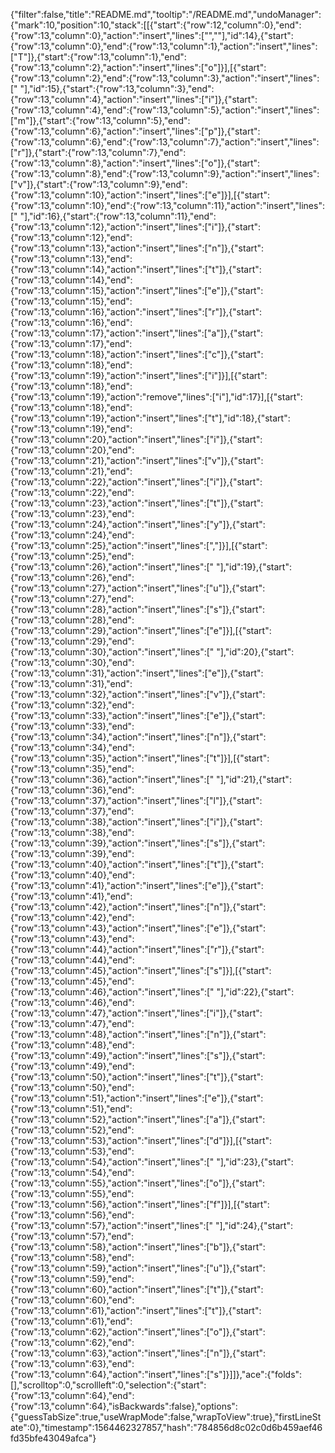 {"filter":false,"title":"README.md","tooltip":"/README.md","undoManager":{"mark":10,"position":10,"stack":[[{"start":{"row":12,"column":0},"end":{"row":13,"column":0},"action":"insert","lines":["",""],"id":14},{"start":{"row":13,"column":0},"end":{"row":13,"column":1},"action":"insert","lines":["T"]},{"start":{"row":13,"column":1},"end":{"row":13,"column":2},"action":"insert","lines":["o"]}],[{"start":{"row":13,"column":2},"end":{"row":13,"column":3},"action":"insert","lines":[" "],"id":15},{"start":{"row":13,"column":3},"end":{"row":13,"column":4},"action":"insert","lines":["i"]},{"start":{"row":13,"column":4},"end":{"row":13,"column":5},"action":"insert","lines":["m"]},{"start":{"row":13,"column":5},"end":{"row":13,"column":6},"action":"insert","lines":["p"]},{"start":{"row":13,"column":6},"end":{"row":13,"column":7},"action":"insert","lines":["r"]},{"start":{"row":13,"column":7},"end":{"row":13,"column":8},"action":"insert","lines":["o"]},{"start":{"row":13,"column":8},"end":{"row":13,"column":9},"action":"insert","lines":["v"]},{"start":{"row":13,"column":9},"end":{"row":13,"column":10},"action":"insert","lines":["e"]}],[{"start":{"row":13,"column":10},"end":{"row":13,"column":11},"action":"insert","lines":[" "],"id":16},{"start":{"row":13,"column":11},"end":{"row":13,"column":12},"action":"insert","lines":["i"]},{"start":{"row":13,"column":12},"end":{"row":13,"column":13},"action":"insert","lines":["n"]},{"start":{"row":13,"column":13},"end":{"row":13,"column":14},"action":"insert","lines":["t"]},{"start":{"row":13,"column":14},"end":{"row":13,"column":15},"action":"insert","lines":["e"]},{"start":{"row":13,"column":15},"end":{"row":13,"column":16},"action":"insert","lines":["r"]},{"start":{"row":13,"column":16},"end":{"row":13,"column":17},"action":"insert","lines":["a"]},{"start":{"row":13,"column":17},"end":{"row":13,"column":18},"action":"insert","lines":["c"]},{"start":{"row":13,"column":18},"end":{"row":13,"column":19},"action":"insert","lines":["i"]}],[{"start":{"row":13,"column":18},"end":{"row":13,"column":19},"action":"remove","lines":["i"],"id":17}],[{"start":{"row":13,"column":18},"end":{"row":13,"column":19},"action":"insert","lines":["t"],"id":18},{"start":{"row":13,"column":19},"end":{"row":13,"column":20},"action":"insert","lines":["i"]},{"start":{"row":13,"column":20},"end":{"row":13,"column":21},"action":"insert","lines":["v"]},{"start":{"row":13,"column":21},"end":{"row":13,"column":22},"action":"insert","lines":["i"]},{"start":{"row":13,"column":22},"end":{"row":13,"column":23},"action":"insert","lines":["t"]},{"start":{"row":13,"column":23},"end":{"row":13,"column":24},"action":"insert","lines":["y"]},{"start":{"row":13,"column":24},"end":{"row":13,"column":25},"action":"insert","lines":[","]}],[{"start":{"row":13,"column":25},"end":{"row":13,"column":26},"action":"insert","lines":[" "],"id":19},{"start":{"row":13,"column":26},"end":{"row":13,"column":27},"action":"insert","lines":["u"]},{"start":{"row":13,"column":27},"end":{"row":13,"column":28},"action":"insert","lines":["s"]},{"start":{"row":13,"column":28},"end":{"row":13,"column":29},"action":"insert","lines":["e"]}],[{"start":{"row":13,"column":29},"end":{"row":13,"column":30},"action":"insert","lines":[" "],"id":20},{"start":{"row":13,"column":30},"end":{"row":13,"column":31},"action":"insert","lines":["e"]},{"start":{"row":13,"column":31},"end":{"row":13,"column":32},"action":"insert","lines":["v"]},{"start":{"row":13,"column":32},"end":{"row":13,"column":33},"action":"insert","lines":["e"]},{"start":{"row":13,"column":33},"end":{"row":13,"column":34},"action":"insert","lines":["n"]},{"start":{"row":13,"column":34},"end":{"row":13,"column":35},"action":"insert","lines":["t"]}],[{"start":{"row":13,"column":35},"end":{"row":13,"column":36},"action":"insert","lines":[" "],"id":21},{"start":{"row":13,"column":36},"end":{"row":13,"column":37},"action":"insert","lines":["l"]},{"start":{"row":13,"column":37},"end":{"row":13,"column":38},"action":"insert","lines":["i"]},{"start":{"row":13,"column":38},"end":{"row":13,"column":39},"action":"insert","lines":["s"]},{"start":{"row":13,"column":39},"end":{"row":13,"column":40},"action":"insert","lines":["t"]},{"start":{"row":13,"column":40},"end":{"row":13,"column":41},"action":"insert","lines":["e"]},{"start":{"row":13,"column":41},"end":{"row":13,"column":42},"action":"insert","lines":["n"]},{"start":{"row":13,"column":42},"end":{"row":13,"column":43},"action":"insert","lines":["e"]},{"start":{"row":13,"column":43},"end":{"row":13,"column":44},"action":"insert","lines":["r"]},{"start":{"row":13,"column":44},"end":{"row":13,"column":45},"action":"insert","lines":["s"]}],[{"start":{"row":13,"column":45},"end":{"row":13,"column":46},"action":"insert","lines":[" "],"id":22},{"start":{"row":13,"column":46},"end":{"row":13,"column":47},"action":"insert","lines":["i"]},{"start":{"row":13,"column":47},"end":{"row":13,"column":48},"action":"insert","lines":["n"]},{"start":{"row":13,"column":48},"end":{"row":13,"column":49},"action":"insert","lines":["s"]},{"start":{"row":13,"column":49},"end":{"row":13,"column":50},"action":"insert","lines":["t"]},{"start":{"row":13,"column":50},"end":{"row":13,"column":51},"action":"insert","lines":["e"]},{"start":{"row":13,"column":51},"end":{"row":13,"column":52},"action":"insert","lines":["a"]},{"start":{"row":13,"column":52},"end":{"row":13,"column":53},"action":"insert","lines":["d"]}],[{"start":{"row":13,"column":53},"end":{"row":13,"column":54},"action":"insert","lines":[" "],"id":23},{"start":{"row":13,"column":54},"end":{"row":13,"column":55},"action":"insert","lines":["o"]},{"start":{"row":13,"column":55},"end":{"row":13,"column":56},"action":"insert","lines":["f"]}],[{"start":{"row":13,"column":56},"end":{"row":13,"column":57},"action":"insert","lines":[" "],"id":24},{"start":{"row":13,"column":57},"end":{"row":13,"column":58},"action":"insert","lines":["b"]},{"start":{"row":13,"column":58},"end":{"row":13,"column":59},"action":"insert","lines":["u"]},{"start":{"row":13,"column":59},"end":{"row":13,"column":60},"action":"insert","lines":["t"]},{"start":{"row":13,"column":60},"end":{"row":13,"column":61},"action":"insert","lines":["t"]},{"start":{"row":13,"column":61},"end":{"row":13,"column":62},"action":"insert","lines":["o"]},{"start":{"row":13,"column":62},"end":{"row":13,"column":63},"action":"insert","lines":["n"]},{"start":{"row":13,"column":63},"end":{"row":13,"column":64},"action":"insert","lines":["s"]}]]},"ace":{"folds":[],"scrolltop":0,"scrollleft":0,"selection":{"start":{"row":13,"column":64},"end":{"row":13,"column":64},"isBackwards":false},"options":{"guessTabSize":true,"useWrapMode":false,"wrapToView":true},"firstLineState":0},"timestamp":1564462327857,"hash":"784856d8c02c0d6b459aef46fd35bfe43049afca"}